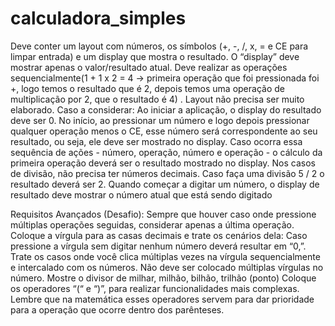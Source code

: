# calculadora_simples

Deve conter um layout com números, os símbolos (+, -, /, x, = e CE para limpar entrada) e um display que mostra o resultado.
O “display” deve mostrar apenas o valor/resultado atual.
Deve realizar as operações sequencialmente(1 + 1 x 2 = 4 -> primeira operação que foi pressionada foi +, logo temos o resultado que é 2, depois temos uma operação de multiplicação por 2, que o resultado é 4) .
Layout não precisa ser muito elaborado.
Caso a considerar: 
Ao iniciar a aplicação, o display do resultado deve ser 0.
No início, ao pressionar um número e logo depois pressionar qualquer operação menos o CE, esse número será correspondente ao seu resultado, ou seja, ele deve ser mostrado no display.
Caso ocorra essa sequência de ações - número, operação, número e operação - o cálculo da primeira operação deverá ser o resultado mostrado no display.
Nos casos de divisão, não precisa ter números decimais. Caso faça uma divisão 5 / 2 o resultado deverá ser 2.
Quando começar a digitar um número, o display de resultado deve mostrar o número atual que está sendo digitado

Requisitos Avançados (Desafio):
Sempre que houver caso onde pressione múltiplas operações seguidas, considerar apenas a última operação.
Coloque a vírgula para as casas decimais e trate os cenários dela:
Caso pressione a vírgula sem digitar nenhum número deverá resultar em “0,”.
Trate os casos onde você clica múltiplas vezes na vírgula sequencialmente e intercalado com os números. Não deve ser colocado múltiplas vírgulas no número.
Mostre o divisor de milhar, milhão, bilhão, trilhão (ponto)
Coloque os operadores “(“ e “)”, para realizar funcionalidades mais complexas. Lembre que na matemática esses operadores servem para dar prioridade para a operação que ocorre dentro dos parênteses.

